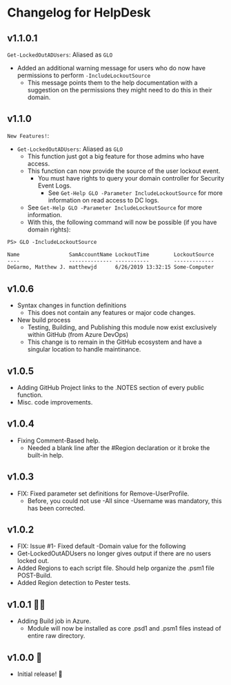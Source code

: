 # Changelog for HelpDesk

## v1.1.0.1

`Get-LockedOutADUsers`: Aliased as `GLO`

+ Added an additional warning message for users who do now have permissions to perform `-IncludeLockoutSource`
  + This message points them to the help documentation with a suggestion on the permissions they might need to do this in their domain.

## v1.1.0

`New Features!`:

+ `Get-LockedOutADUsers`: Aliased as `GLO`
  + This function just got a big feature for those admins who have access.
  + This function can now provide the source of the user lockout event.
    + You must have rights to query your domain controller for Security Event Logs.
      + See `Get-Help GLO -Parameter IncludeLockoutSource` for more information on read access to DC logs.
  + See `Get-Help GLO -Parameter IncludeLockoutSource` for more information.
  + With this, the following command will now be possible (if you have domain rights):

```txt
PS> GLO -IncludeLockoutSource

Name                SamAccountName LockoutTime        LockoutSource
----                -------------- -----------        -------------
DeGarmo, Matthew J. matthewjd      6/26/2019 13:32:15 Some-Computer
```

## v1.0.6
+ Syntax changes in function definitions
  + This does not contain any features or major code changes.
+ New build process
  + Testing, Building, and Publishing this module now exist exclusively within GitHub (from Azure DevOps)
  + This change is to remain in the GitHub ecosystem and have a singular location to handle maintinance.

## v1.0.5
+ Adding GitHub Project links to the .NOTES section of every public function.
+ Misc. code improvements.

## v1.0.4
+ Fixing Comment-Based help.
  + Needed a blank line after the #Region declaration or it broke the built-in help.

## v1.0.3
+ FIX: Fixed parameter set definitions for Remove-UserProfile.
  + Before, you could not use -All since -Username was mandatory, this has been corrected.

## v1.0.2
+ FIX: Issue #1- Fixed default -Domain value for the following
+ Get-LockedOutADUsers no longer gives output if there are no users locked out.
+ Added Regions to each script file. Should help organize the .psm1 file POST-Build.
+ Added Region detection to Pester tests.

## v1.0.1 🤷‍♂️
+ Adding Build job in Azure.
  + Module will now be installed as core .psd1 and .psm1 files instead of entire raw directory.

## v1.0.0 🤖
+ Initial release! 🎂
